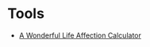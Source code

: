 # Tools

* [A Wonderful Life Affection Calculator](http://hmawl-affection.harvestmoonspeedruns.com)
